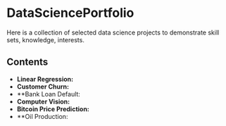 # DataSciencePortfolio
Here is a collection of selected data science projects to demonstrate skill sets, knowledge, interests.
## Contents
- **Linear Regression:**
- **Customer Churn:**
- **Bank Loan Default:
- **Computer Vision:**
- **Bitcoin Price Prediction:**
- **Oil Production: 
